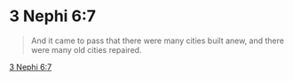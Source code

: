 # 3 Nephi 6:7

> And it came to pass that there were many cities built anew, and there were many old cities repaired.

[3 Nephi 6:7](https://www.churchofjesuschrist.org/study/scriptures/bofm/3-ne/6?lang=eng&id=p7#p7)


